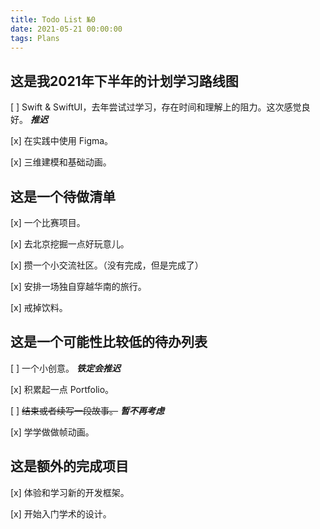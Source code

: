 ```yaml
---
title: Todo List №0
date: 2021-05-21 00:00:00
tags: Plans
---
```


## 这是我2021年下半年的计划学习路线图

[ ]  Swift & SwiftUI，去年尝试过学习，存在时间和理解上的阻力。这次感觉良好。 ***推迟***

[x]  在实践中使用 Figma。

[x]  三维建模和基础动画。

## 这是一个待做清单

[x]  一个比赛项目。

[x]  去北京挖掘一点好玩意儿。

[x]  攒一个小交流社区。（没有完成，但是完成了）

[x]  安排一场独自穿越华南的旅行。

[x]  戒掉饮料。

<!-- more -->
## 这是一个可能性比较低的待办列表

[ ]  一个小创意。 ***铁定会推迟***

[x]  积累起一点 Portfolio。

[ ]  ~~结束或者续写一段故事。~~ ***暂不再考虑***

[x]  学学做做帧动画。

## 这是额外的完成项目

[x]  体验和学习新的开发框架。

[x]  开始入门学术的设计。
